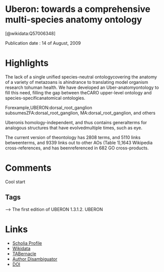 
Uberon: towards a comprehensive multi-species anatomy ontology
==============================================================
  
  [@wikidata:Q57006348]  
  
Publication date : 14 of August, 2009  

# Highlights

The lack of a single unified species-neutral ontologycovering the anatomy of a variety of metazoans is ahindrance to translating model organism research tohuman health. We have developed an Uber-anatomyontology to fill this need, filling the gap between theCARO   upper-level   ontology  and  species-specificanatomical ontologies.

Forexample,UBERON:dorsal_root_ganglion subsumesZFA:dorsal_root_ganglion, MA:dorsal_root_ganglion,   and  others

Uberonis homology-independent, and thus contains  generalterms   for  analogous   structures   that   have   evolvedmultiple   times,   such   as  eye. 

The  current   version  of   theontology  has   2808  terms,   and  5110  links   betweenterms,   and  9339  links  out  to   other   AOs   (Table   1),1643  Wikipedia   cross-references,   and  has   beenreferenced in 682 GO cross-products.

# Comments

 Cool start

## Tags
--> The first edition of UBERON  1.3.1.2. UBERON

# Links
  
 * [Scholia Profile](https://scholia.toolforge.org/work/Q57006348)  
 * [Wikidata](https://www.wikidata.org/wiki/Q57006348)  
 * [TABernacle](https://tabernacle.toolforge.org/?#/tab/manual/Q57006348/P921%3BP4510)  
 * [Author Disambiguator](https://author-disambiguator.toolforge.org/work_item_oauth.php?id=Q57006348&batch_id=&match=1&author_list_id=&doit=Get+author+links+for+work)  
 * [DOI](https://doi.org/10.1038/NPRE.2009.3592)  
